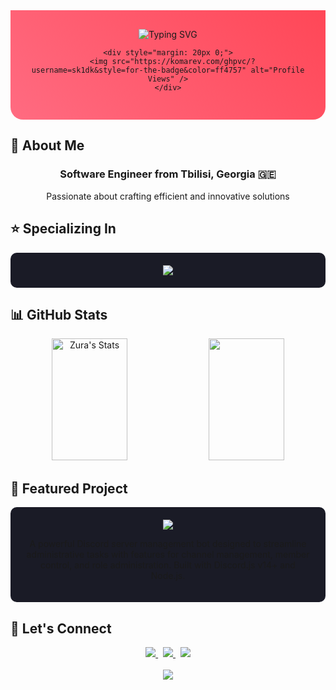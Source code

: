 <div align="center">
  <div style="background: linear-gradient(45deg, #ff6b81, #ff4757); padding: 30px; border-radius: 0 0 20px 20px;">
    <img src="https://readme-typing-svg.herokuapp.com?font=Fira+Code&size=40&duration=3000&pause=1000&color=FFFFFF&center=true&vCenter=true&width=600&lines=Hello%2C+I'm+Zura+%F0%9F%91%8B;Full+Stack+Developer;Security+%26+Automation+Expert;Building+the+Future+%E2%AD%90" alt="Typing SVG" />
    
    <div style="margin: 20px 0;">
      <img src="https://komarev.com/ghpvc/?username=sk1dk&style=for-the-badge&color=ff4757" alt="Profile Views" />
    </div>
  </div>
</div>

## 💝 About Me
<div align="center">
  <h3>Software Engineer from Tbilisi, Georgia 🇬🇪</h3>
  <p>Passionate about crafting efficient and innovative solutions</p>
</div>

## ⭐ Specializing In
<div align="center">
  <div style="background: #1a1b26; padding: 20px; border-radius: 10px; margin: 10px 0;">
    <img src="https://skillicons.dev/icons?i=python,js,cpp,go,ruby,react&theme=dark" />
  </div>
</div>

## 📊 GitHub Stats

<div align="center">
  <img width="49%" height="195px" src="https://github-readme-stats.vercel.app/api?username=sk1dk&show_icons=true&count_private=true&hide_border=true&title_color=ff6b81&icon_color=ff6b81&text_color=c9d1d9&bg_color=0d1117" alt="Zura's Stats" /> 
  <img width="49%" height="195px" src="https://github-readme-streak-stats.herokuapp.com/?user=sk1dk&theme=radical&hide_border=true&stroke=ff6b81&ring=ff6b81&fire=ff6b81&currStreakLabel=ff6b81&background=0d1117" />
</div>

## 🤖 Featured Project

<div style="background: #1a1b26; padding: 20px; border-radius: 10px; margin: 10px 0;">
  <div align="center">
    <a href="https://github.com/sk1dk/Discord-Cleaner">
      <img src="https://github-readme-stats.vercel.app/api/pin/?username=sk1dk&repo=Discord-Cleaner&bg_color=0d1117&border_color=ff6b81&show_icons=true&theme=radical&hide_border=true" />
    </a>
  </div>

  <p align="center">A powerful Discord server management bot designed to streamline administrative tasks with features for channel management, member control, and role administration. Built with Discord.js v14+ and Node.js.</p>
</div>

## 💌 Let's Connect

<div align="center">
  <a href="https://www.linkedin.com/in/sk1dk">
    <img src="https://img.shields.io/badge/-LinkedIn-0077B5?style=for-the-badge&logo=Linkedin&logoColor=white"/>
  </a>
  &nbsp;
  <a href="mailto:your.email@example.com">
    <img src="https://img.shields.io/badge/-Email-D14836?style=for-the-badge&logo=Gmail&logoColor=white"/>
  </a>
  &nbsp;
  <a href="https://twitter.com/sk1dk">
    <img src="https://img.shields.io/badge/-Twitter-1DA1F2?style=for-the-badge&logo=twitter&logoColor=white"/>
  </a>
</div>

<br>

<div align="center">
  <img src="https://capsule-render.vercel.app/api?type=waving&color=ff6b81&height=100&section=footer" />
</div>
